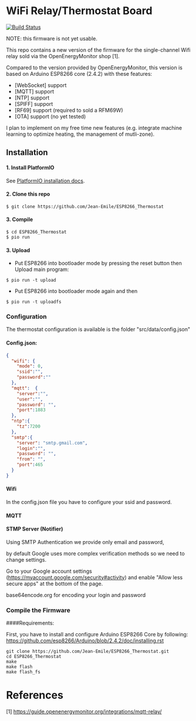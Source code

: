 # WiFi Relay/Thermostat Board

[![Build Status](https://travis-ci.org/Jean-Emile/ESP8266_Thermostat.svg?branch=dev)](https://travis-ci.org/Jean-Emile/ESP8266_Thermostat)

NOTE: this firmware is not yet usable.

This repo contains a new version of the firmware for the single-channel
Wifi relay sold via the OpenEnergyMonitor shop [1].

Compared to the version provided by OpenEnergyMonitor, 
this version is based on Arduino ESP8266 core (2.4.2)  with these features:
- [WebSocket] support
- [MQTT] support
- [NTP] support
- [SPIFF] support
- [RF69] support (required to sold a RFM69W)
- [OTA] support (no yet tested)
 
I plan to implement on my free time new features (e.g. integrate machine learning to optimize heating, 
the management of mutli-zone).

## Installation

#### 1. Install PlatformIO 
See [PlatformIO installation docs](http://docs.platformio.org/en/latest/installation.html#installer-script).

#### 2. Clone this repo

`$ git clone https://github.com/Jean-Emile/ESP8266_Thermostat`

#### 3. Compile

```
$ cd ESP8266_Thermostat
$ pio run
```

#### 3. Upload

- Put ESP8266 into bootloader mode by pressing the reset button then Upload main program:

`$ pio run -t upload`

-  Put ESP8266 into bootloader mode again and then

`$ pio run -t uploadfs`

### Configuration
The thermostat configuration is available is the folder "src/data/config.json"

#### Config.json:
```json
{
  "wifi": {
    "mode": 0,
    "ssid":"",
    "password":""
  },
  "mqtt":  {
    "server":"",
    "user":"",
    "password": "",
    "port":1883
  },
  "ntp":{
    "tz":7200
  },
  "smtp":{
    "server": "smtp.gmail.com",
    "login":"",
    "password": "",
    "from": "",
    "port":465
  }
}
```


####  Wifi

In the config.json file you have to configure your ssid and password.

####  MQTT


#### STMP Server (Notifier)

Using SMTP Authentication we provide only email and password,

by default Google uses more complex verification methods so we need to change settings.

Go to your Google account settings (https://myaccount.google.com/security#activity) and enable "Allow less secure apps" at the bottom of the page.

base64encode.org for encoding your login and password  

### Compile the Firmware

####Requirements: 

First, you have to install and configure Arduino ESP8266 Core by following:
https://github.com/esp8266/Arduino/blob/2.4.2/doc/installing.rst

```console
git clone https://github.com/Jean-Emile/ESP8266_Thermostat.git
cd ESP8266_Thermostat
make
make flash
make flash_fs
```



# References

[1] https://guide.openenergymonitor.org/integrations/mqtt-relay/

